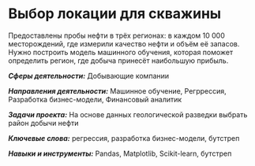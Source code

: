# Выбор локации для скважины
Предоставлены пробы нефти в трёх регионах: в каждом 10 000 месторождений, где измерили качество нефти и объём её запасов. Нужно построить модель машинного обучения, которая поможет определить регион, где добыча принесёт наибольшую прибыль. 

***Сферы деятельности:*** Добывающие компании

***Направления деятельности:*** Машинное обучение, Регррессия, Разработка бизнес-модели, Финансовый аналитик

***Задачи проекта:*** На основе данных геологической разведки выбрать район добычи нефти

***Ключевые слова:*** регрессия, разработка бизнес-модели, бутстреп

***Навыки и инструменты:*** Pandas, Matplotlib, Scikit-learn, бутстреп

